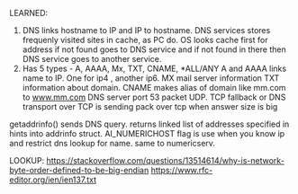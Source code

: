 LEARNED:
1. DNS links hostname to IP and IP to hostname. DNS services stores frequenly visited sites in cache, as PC do.
OS looks cache first for address if not found goes to DNS service and if not found in there then DNS service goes to another service.
2. Has 5 types - A, AAAA, Mx, TXT, CNAME, *ALL/ANY
A and AAAA links name to IP. One for ip4 , another ip6.
MX mail server information
TXT information about domain.
CNAME makes alias of domain like mm.com to www.mm.com
DNS server port 53 packet UDP.
TCP fallback or DNS transport over TCP is sending pack over tcp when answer size is big

getaddrinfo() sends DNS query. returns linked list of addresses specified in hints into addrinfo struct. 
AI_NUMERICHOST flag is use when you know ip and restrict dns lookup for name. same to numericserv.



LOOKUP:
https://stackoverflow.com/questions/13514614/why-is-network-byte-order-defined-to-be-big-endian
https://www.rfc-editor.org/ien/ien137.txt
